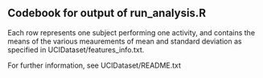 Codebook for output of run_analysis.R
---------
Each row represents one subject performing one activity, and contains the means of the various meaurements of mean and
standard deviation
as specified in UCIDataset/features_info.txt.

For further information, see UCIDataset/README.txt
